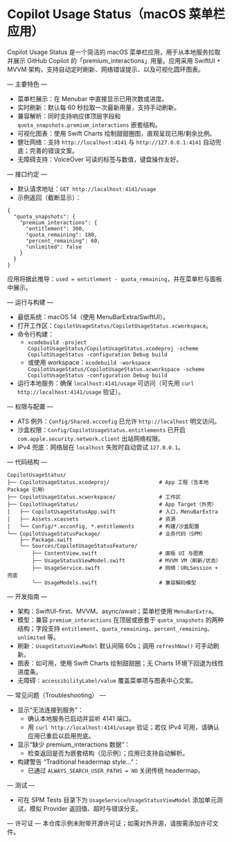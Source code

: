 # Copilot Usage Status（macOS 菜单栏应用）

Copilot Usage Status 是一个简洁的 macOS 菜单栏应用，用于从本地服务拉取并展示 GitHub Copilot 的「premium_interactions」用量。应用采用 SwiftUI + MVVM 架构，支持自动定时刷新、网络错误提示、以及可视化圆环图表。

— 主要特色 —
- 菜单栏展示：在 Menubar 中直接显示已用次数或进度。
- 实时刷新：默认每 60 秒拉取一次最新用量，支持手动刷新。
- 兼容解析：同时支持响应体顶层字段和 `quota_snapshots.premium_interactions` 嵌套结构。
- 可视化图表：使用 Swift Charts 绘制甜甜圈图，直观呈现已用/剩余比例。
- 健壮网络：支持 `http://localhost:4141` 与 `http://127.0.0.1:4141` 自动兜底；完善的错误文案。
- 无障碍支持：VoiceOver 可读的标签与数值，键盘操作友好。

— 接口约定 —
- 默认请求地址：`GET http://localhost:4141/usage`
- 示例返回（截断显示）：
```
{
  "quota_snapshots": {
    "premium_interactions": {
      "entitlement": 300,
      "quota_remaining": 180,
      "percent_remaining": 60,
      "unlimited": false
    }
  }
}
```
应用将据此推导：`used = entitlement - quota_remaining`，并在菜单栏与面板中展示。

— 运行与构建 —
- 最低系统：macOS 14（使用 MenuBarExtra/SwiftUI）。
- 打开工作区：`CopilotUsageStatus/CopilotUsageStatus.xcworkspace`。
- 命令行构建：
  - `xcodebuild -project CopilotUsageStatus/CopilotUsageStatus.xcodeproj -scheme CopilotUsageStatus -configuration Debug build`
  - 或使用 workspace：`xcodebuild -workspace CopilotUsageStatus/CopilotUsageStatus.xcworkspace -scheme CopilotUsageStatus -configuration Debug build`
- 运行本地服务：确保 `localhost:4141/usage` 可访问（可先用 `curl http://localhost:4141/usage` 验证）。

— 权限与配置 —
- ATS 例外：`Config/Shared.xcconfig` 已允许 `http://localhost` 明文访问。
- 沙盒权限：`Config/CopilotUsageStatus.entitlements` 已开启 `com.apple.security.network.client` 出站网络权限。
- IPv4 兜底：网络层在 `localhost` 失败时自动尝试 `127.0.0.1`。

— 代码结构 —
```
CopilotUsageStatus/
├── CopilotUsageStatus.xcodeproj/                # App 工程（含本地 Package 引用）
├── CopilotUsageStatus.xcworkspace/              # 工作区
├── CopilotUsageStatus/                          # App Target（外壳）
│   ├── CopilotUsageStatusApp.swift              # 入口，MenuBarExtra
│   ├── Assets.xcassets                          # 资源
│   └── Config/*.xcconfig, *.entitlements        # 构建/沙盒配置
└── CopilotUsageStatusPackage/                   # 业务代码（SPM）
    ├── Package.swift
    └── Sources/CopilotUsageStatusFeature/
        ├── ContentView.swift                    # 面板 UI 与图表
        ├── UsageStatusViewModel.swift           # MVVM VM（刷新/状态）
        ├── UsageService.swift                   # 网络：URLSession + 兜底
        └── UsageModels.swift                    # 兼容解码模型
```

— 开发指南 —
- 架构：SwiftUI-first、MVVM、async/await；菜单栏使用 `MenuBarExtra`。
- 模型：兼容 `premium_interactions` 在顶层或嵌套于 `quota_snapshots` 的两种结构；字段支持 `entitlement`、`quota_remaining`、`percent_remaining`、`unlimited` 等。
- 刷新：`UsageStatusViewModel` 默认间隔 60s；调用 `refreshNow()` 可手动刷新。
- 图表：如可用，使用 Swift Charts 绘制甜甜圈；无 Charts 环境下回退为线性进度条。
- 无障碍：`accessibilityLabel/value` 覆盖菜单项与图表中心文案。

— 常见问题（Troubleshooting） —
- 显示“无法连接到服务”：
  - 确认本地服务已启动并监听 4141 端口。
  - 用 `curl http://localhost:4141/usage` 验证；若仅 IPv4 可用，请确认应用已重启以启用兜底。
- 显示“缺少 premium_interactions 数据”：
  - 检查返回是否为嵌套结构（见示例）；应用已支持自动解析。
- 构建警告 “Traditional headermap style…”：
  - 已通过 `ALWAYS_SEARCH_USER_PATHS = NO` 关闭传统 headermap。

— 测试 —
- 可在 SPM Tests 目录下为 `UsageService`/`UsageStatusViewModel` 添加单元测试，模拟 Provider 返回值、超时与错误分支。

— 许可证 —
本仓库示例未附带开源许可证；如需对外开源，请按需添加许可文件。
